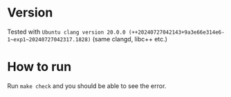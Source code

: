 # Version
Tested with `Ubuntu clang version 20.0.0 (++20240727042143+9a3e66e314e6-1~exp1~20240727042317.1828)` (same clangd, libc++ etc.)

# How to run
Run `make check` and you should be able to see the error.
